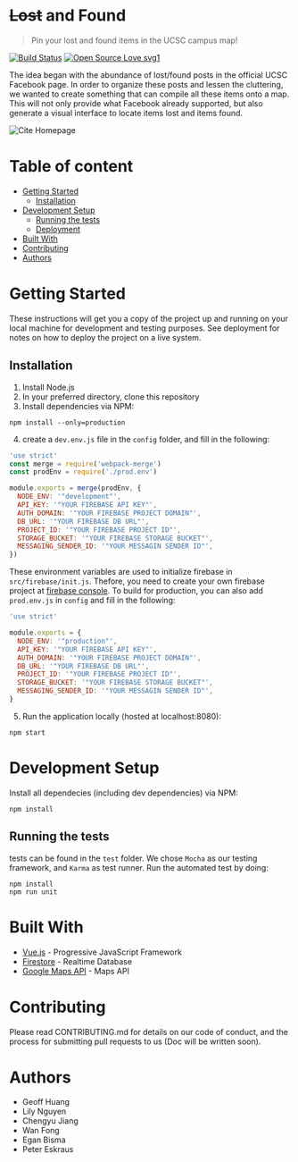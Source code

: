 # ~~Lost~~ and Found
> Pin your lost and found items in the UCSC campus map!

[![Build Status](https://travis-ci.org/VVNoodle/LoFo.svg?branch=BACKUP-MASTER)](https://travis-ci.org/VVNoodle/LoFo) [![Open Source Love svg1](https://badges.frapsoft.com/os/v1/open-source.svg?v=103)](https://github.com/VVNoodle/LoFo/blob/BACKUP-MASTER/LICENSE)

The idea began with the abundance of lost/found posts in the official UCSC Facebook page. In order to organize these posts and lessen the cluttering, we wanted to create something that can compile all these items onto a map. This will not only provide what Facebook already supported, but also generate a visual interface to locate items lost and items found.

![Cite Homepage](https://i.imgur.com/b0WYjKG.png "Cite Homepage")

# Table of content
- [Getting Started](#getting-started)
  * [Installation](#installation)
- [Development Setup](#development-setup)
  * [Running the tests](#running-the-tests)
  * [Deployment](#deployment)
- [Built With](#built-with)
- [Contributing](#contributing)
- [Authors](#authors)

# Getting Started
These instructions will get you a copy of the project up and running on your local machine for development and testing purposes. See deployment for notes on how to deploy the project on a live system.

## Installation
1. Install Node.js
2. In your preferred directory, clone this repository
3. Install dependencies via NPM:
```
npm install --only=production
```
4. create a `dev.env.js` file in the `config` folder, and fill in the following:
```javascript
'use strict'
const merge = require('webpack-merge')
const prodEnv = require('./prod.env')

module.exports = merge(prodEnv, {
  NODE_ENV: '"development"',
  API_KEY: '"YOUR FIREBASE API KEY"',
  AUTH_DOMAIN: '"YOUR FIREBASE PROJECT DOMAIN"',
  DB_URL: '"YOUR FIREBASE DB URL"',
  PROJECT_ID: '"YOUR FIREBASE PROJECT ID"',
  STORAGE_BUCKET: '"YOUR FIREBASE STORAGE BUCKET"',
  MESSAGING_SENDER_ID: '"YOUR MESSAGIN SENDER ID"',
})
```
These environment variables are used to initialize firebase in `src/firebase/init.js`. Thefore, you need to create your own firebase project at [firebase console](https://console.firebase.google.com). To build for production, you can also add `prod.env.js` in `config` and fill in the following: 
```javascript
'use strict'

module.exports = {
  NODE_ENV: '"production"',
  API_KEY: '"YOUR FIREBASE API KEY"',
  AUTH_DOMAIN: '"YOUR FIREBASE PROJECT DOMAIN"',
  DB_URL: '"YOUR FIREBASE DB URL"',
  PROJECT_ID: '"YOUR FIREBASE PROJECT ID"',
  STORAGE_BUCKET: '"YOUR FIREBASE STORAGE BUCKET"',
  MESSAGING_SENDER_ID: '"YOUR MESSAGIN SENDER ID"',
}
```
5. Run the application locally (hosted at localhost:8080):
```
npm start
```

# Development Setup
Install all dependecies (including dev dependencies) via NPM:
```
npm install
```
## Running the tests
tests can be found in the `test` folder. We chose `Mocha` as our testing framework, and `Karma` as test runner. Run the automated test by doing:
```
npm install
npm run unit
```

# Built With
* [Vue.js](https://vuejs.org) - Progressive JavaScript Framework
* [Firestore](https://firebase.google.com/docs/firestore/) - Realtime Database
* [Google Maps API](https://developers.google.com/maps/documentation/javascript/tutorial) - Maps API

# Contributing
Please read CONTRIBUTING.md for details on our code of conduct, and the process for submitting pull requests to us (Doc will be written soon).

# Authors
* Geoff Huang
* Lily Nguyen
* Chengyu Jiang
* Wan Fong
* Egan Bisma
* Peter Eskraus
